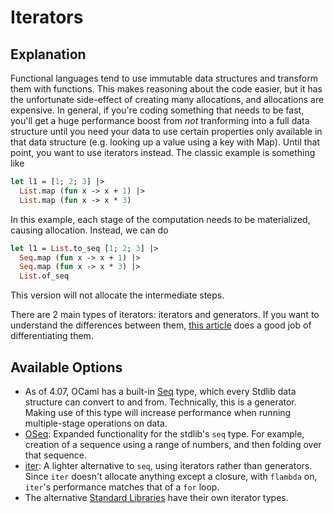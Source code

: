 # Iterators

## Explanation

Functional languages tend to use immutable data structures and transform them with functions.
This makes reasoning about the code easier, but it has the unfortunate side-effect of
creating many allocations, and allocations are expensive.
In general, if you're coding something that needs to be fast, you'll get a huge performance
boost from *not* tranforming into a full data structure until you need your data to
use certain properties only available in that data structure
(e.g. looking up a value using a key with Map).
Until that point, you want to use iterators instead.
The classic example is something like

```ocaml
let l1 = [1; 2; 3] |>
  List.map (fun x -> x + 1) |>
  List.map (fun x -> x * 3)
```

In this example, each stage of the computation needs to be materialized, causing allocation.
Instead, we can do

```ocaml
let l1 = List.to_seq [1; 2; 3] |>
  Seq.map (fun x -> x + 1) |>
  Seq.map (fun x -> x * 3) |>
  List.of_seq
```

This version will not allocate the intermediate steps.

There are 2 main types of iterators: iterators and generators.
If you want to understand the differences between them,
[this article](http://gallium.inria.fr/blog/generators-iterators-control-and-continuations/)
does a good job of differentiating them.

## Available Options

* As of 4.07, OCaml has a built-in
[Seq](https://caml.inria.fr/pub/docs/manual-ocaml/libref/Seq.html)
type, which every Stdlib data structure can convert to and from.
Technically, this is a generator.
Making use of this type will increase performance when running
multiple-stage operations on data.
* [OSeq](https://github.com/c-cube/oseq/blob/master/src/OSeq.mli):
Expanded functionality for the stdlib's `seq` type.
For example, creation of a sequence using a range of numbers,
and then folding over that sequence.
* [iter](https://github.com/c-cube/iter):
A lighter alternative to `seq`, using iterators rather than generators.
Since `iter` doesn't allocate anything except a closure,
with `flambda` on, `iter`'s performance matches that of a `for` loop.
* The alternative [Standard Libraries](standard_libraries.md) have their own iterator types.

